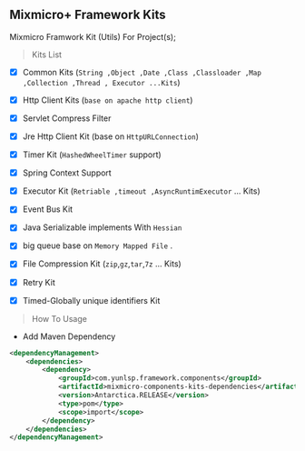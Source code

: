 ## Mixmicro+ Framework Kits

Mixmicro Framwork Kit (Utils) For Project(s);

> Kits List

* [x] Common Kits (`String ,Object ,Date ,Class ,Classloader ,Map ,Collection ,Thread , Executor ...Kits`)
* [x] Http Client Kits (`base on apache http client`)
* [x] Servlet Compress Filter
* [x] Jre Http Client Kit (base on `HttpURLConnection`)
* [x] Timer Kit (`HashedWheelTimer` support)
* [x] Spring Context Support
* [x] Executor Kit (`Retriable ,timeout ,AsyncRuntimExecutor` ... Kits)
* [x] Event Bus Kit
* [x] Java Serializable implements With `Hessian`
* [x] big queue base on `Memory Mapped File` .
* [x] File Compression Kit (`zip`,`gz`,`tar`,`7z` ... Kits)
* [x] Retry Kit
* [x] Timed-Globally unique identifiers Kit


> How To Usage

- Add Maven Dependency

```xml
<dependencyManagement>
    <dependencies>
        <dependency>
            <groupId>com.yunlsp.framework.components</groupId>
            <artifactId>mixmicro-components-kits-dependencies</artifactId>
            <version>Antarctica.RELEASE</version>
            <type>pom</type>
            <scope>import</scope>
        </dependency>
    </dependencies>
</dependencyManagement>

```